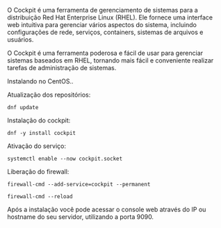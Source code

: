 O Cockpit é uma ferramenta de gerenciamento de sistemas para a distribuição Red Hat Enterprise Linux (RHEL). Ele fornece uma interface web intuitiva para gerenciar vários aspectos do sistema, incluindo configurações de rede, serviços, containers, sistemas de arquivos e usuários.

O Cockpit é uma ferramenta poderosa e fácil de usar para gerenciar sistemas baseados em RHEL, tornando mais fácil e conveniente realizar tarefas de administração de sistemas.

Instalando no CentOS..

Atualização dos repositórios:

    dnf update

Instalação do cockpit:

    dnf -y install cockpit

Ativação do serviço:

    systemctl enable --now cockpit.socket

Liberação do firewall:

    firewall-cmd --add-service=cockpit --permanent

    firewall-cmd --reload

Após a instalação você pode acessar o console web através do IP ou hostname do seu servidor, utilizando a porta 9090.